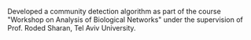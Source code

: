 Developed a community detection algorithm as part of the course "Workshop on Analysis of Biological Networks" under the supervision of Prof. Roded Sharan, Tel Aviv University.
